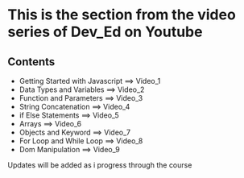 # This is the section from the video series of Dev_Ed on Youtube

## Contents

- Getting Started with Javascript ==> Video_1
- Data Types and Variables ==> Video_2
- Function and Parameters ==> Video_3
- String Concatenation ==> Video_4
- if Else Statements ==> Video_5
- Arrays ==> Video_6
- Objects and Keyword ==> Video_7
- For Loop and While Loop ==> Video_8
- Dom Manipulation ==> Video_9

Updates will be added as i progress through the course
